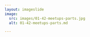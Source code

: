 ```yaml
---
layout: imageslide
image:
  src: images/01-42-meetups-parts.jpg
  alt: 01-42-meetups-parts.md

---
```

